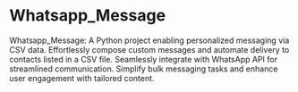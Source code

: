 # Whatsapp_Message
Whatsapp_Message: A Python project enabling personalized messaging via CSV data. Effortlessly compose custom messages and automate delivery to contacts listed in a CSV file. Seamlessly integrate with WhatsApp API for streamlined communication. Simplify bulk messaging tasks and enhance user engagement with tailored content.
